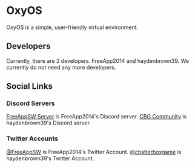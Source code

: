 # OxyOS
OxyOS is a simple, user-friendly virtual environment.

## Developers
Currently, there are 2 developers. FreeApp2014 and haydenbrown39. We currently do not need any more developers.

## Social Links
### Discord Servers
[FreeAppSW Server](https://discord.io/freeappsw) is FreeApp2014's Discord server.
[CBG Community](https://discord.io/ChatterBoxGames) is haydenbrown39's Discord server.
### Twitter Accounts
[@FreeAppSW](https://twitter.com/FreeAppSW) is FreeApp2014's Twitter Account.
[@chatterboxgame](https://twitter.com/chatterboxgame) is haydenbrown39's Twitter Account.

